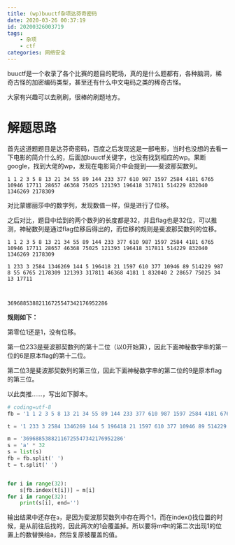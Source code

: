 ```yaml
---
title: (wp)buuctf杂项达芬奇密码
date: 2020-03-26 00:37:19
id: 20200326003719
tags: 
	- 杂项
	- ctf
categories: 网络安全
---
```


buuctf是一个收录了各个比赛的题目的靶场，真的是什么题都有，各种脑洞，稀奇古怪的加密编码类型，甚至还有什么中文电码之类的稀奇古怪。

大家有兴趣可以去刷刷，很棒的刷题地方。

# 解题思路

首先这道题题目是达芬奇密码，百度之后发现这是一部电影，当时也没想的去看一下电影的简介什么的，后面加buuctf关键字，也没有找到相应的wp。果断google，找到大佬的wp，发现在电影简介中会提到——斐波那契数列。

```
1 1 2 3 5 8 13 21 34 55 89 144 233 377 610 987 1597 2584 4181 6765 10946 17711 28657 46368 75025 121393 196418 317811 514229 832040 1346269 2178309
```

对比蒙娜丽莎中的数字列，发现数值一样，但是进行了位移。

之后对比，题目中给到的两个数列的长度都是32，并且flag也是32位，可以推测，神秘数列是通过flag位移后得出的，而位移的规则是斐波那契数列的位移。

```
1 1 2 3 5 8 13 21 34 55 89 144 233 377 610 987 1597 2584 4181 6765 10946 17711 28657 46368 75025 121393 196418 317811 514229 832040 1346269 2178309

1 233 3 2584 1346269 144 5 196418 21 1597 610 377 10946 89 514229 987 8 55 6765 2178309 121393 317811 46368 4181 1 832040 2 28657 75025 34 13 17711



36968853882116725547342176952286
```

**规则如下：**

第零位1还是1，没有位移。

第一位233是斐波那契数列的第十二位（以0开始算），因此下面神秘数字串的第一位的6是原本flag的第十二位。

第二位3是斐波那契数列的第三位，因此下面神秘数字串的第二位的9是原本flag的第三位。

以此类推......，写出如下脚本。

```python
# coding=utf-8
fb = '1 1 2 3 5 8 13 21 34 55 89 144 233 377 610 987 1597 2584 4181 6765 10946 17711 28657 46368 75025 121393 196418 317811 514229 832040 1346269 2178309'

t = '1 233 3 2584 1346269 144 5 196418 21 1597 610 377 10946 89 514229 987 8 55 6765 2178309 121393 317811 46368 4181 1 832040 2 28657 75025 34 13 17711 '

m = '36968853882116725547342176952286'
s = 'a' * 32
s = list(s)
fb = fb.split(' ')
t = t.split(' ')


for i in range(32):
    s[fb.index(t[i])] = m[i]
for i in range(32):
    print(s[i], end='')

```

输出结果中还存在`a`，是因为斐波那契数列中存在两个1，而在index()找位置的时候，是从前往后找的，因此两次的1会覆盖掉。所以要将m中t的第二次出现1的位置上的数替换给a，然后复原被覆盖的值。